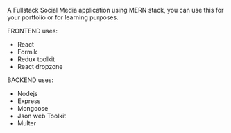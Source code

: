 A Fullstack Social Media application using MERN stack, you can use this for your portfolio or for learning purposes.

FRONTEND uses:
- React 
- Formik
- Redux toolkit
- React dropzone

BACKEND uses:
- Nodejs
- Express
- Mongoose
- Json web Toolkit
- Multer
